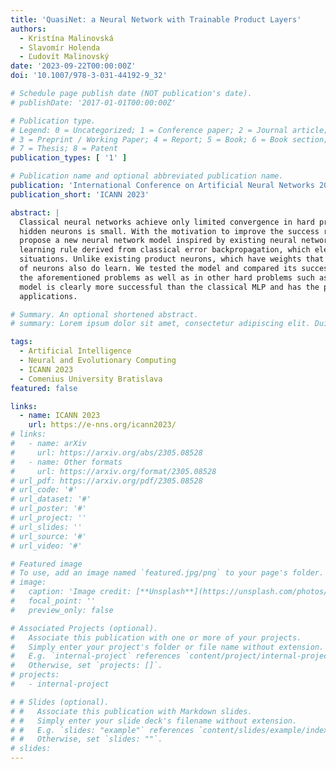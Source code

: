 ```yaml
---
title: 'QuasiNet: a Neural Network with Trainable Product Layers'
authors:
  - Kristína Malinovská
  - Slavomír Holenda
  - Ľudovít Malinovský
date: '2023-09-22T00:00:00Z'
doi: '10.1007/978-3-031-44192-9_32'

# Schedule page publish date (NOT publication's date).
# publishDate: '2017-01-01T00:00:00Z'

# Publication type.
# Legend: 0 = Uncategorized; 1 = Conference paper; 2 = Journal article;
# 3 = Preprint / Working Paper; 4 = Report; 5 = Book; 6 = Book section;
# 7 = Thesis; 8 = Patent
publication_types: [ '1' ]

# Publication name and optional abbreviated publication name.
publication: 'International Conference on Artificial Neural Networks 2023'
publication_short: 'ICANN 2023'

abstract: |
  Classical neural networks achieve only limited convergence in hard problems such as XOR or parity when the number of
  hidden neurons is small. With the motivation to improve the success rate of neural networks in these problems, we
  propose a new neural network model inspired by existing neural network models with so called product neurons and a
  learning rule derived from classical error backpropagation, which elegantly solves the problem of mutually exclusive
  situations. Unlike existing product neurons, which have weights that are preset and not adaptable, our product layers
  of neurons also do learn. We tested the model and compared its success rate to a classical multilayer perceptron in
  the aforementioned problems as well as in other hard problems such as the two spirals. Our results indicate that our
  model is clearly more successful than the classical MLP and has the potential to be used in many tasks and
  applications.

# Summary. An optional shortened abstract.
# summary: Lorem ipsum dolor sit amet, consectetur adipiscing elit. Duis posuere tellus ac convallis placerat. Proin tincidunt magna sed ex sollicitudin condimentum.

tags:
  - Artificial Intelligence
  - Neural and Evolutionary Computing
  - ICANN 2023
  - Comenius University Bratislava
featured: false

links:
  - name: ICANN 2023
    url: https://e-nns.org/icann2023/
# links:
#   - name: arXiv
#     url: https://arxiv.org/abs/2305.08528
#   - name: Other formats
#     url: https://arxiv.org/format/2305.08528
# url_pdf: https://arxiv.org/pdf/2305.08528
# url_code: '#'
# url_dataset: '#'
# url_poster: '#'
# url_project: ''
# url_slides: ''
# url_source: '#'
# url_video: '#'

# Featured image
# To use, add an image named `featured.jpg/png` to your page's folder.
# image:
#   caption: 'Image credit: [**Unsplash**](https://unsplash.com/photos/s9CC2SKySJM)'
#   focal_point: ''
#   preview_only: false

# Associated Projects (optional).
#   Associate this publication with one or more of your projects.
#   Simply enter your project's folder or file name without extension.
#   E.g. `internal-project` references `content/project/internal-project/index.md`.
#   Otherwise, set `projects: []`.
# projects:
#   - internal-project

# # Slides (optional).
# #   Associate this publication with Markdown slides.
# #   Simply enter your slide deck's filename without extension.
# #   E.g. `slides: "example"` references `content/slides/example/index.md`.
# #   Otherwise, set `slides: ""`.
# slides:
---
```

